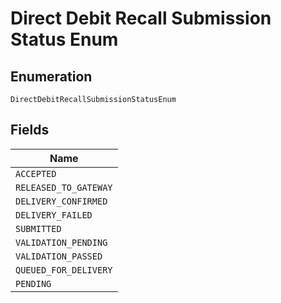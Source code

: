 
# Direct Debit Recall Submission Status Enum

## Enumeration

`DirectDebitRecallSubmissionStatusEnum`

## Fields

| Name |
|  --- |
| `ACCEPTED` |
| `RELEASED_TO_GATEWAY` |
| `DELIVERY_CONFIRMED` |
| `DELIVERY_FAILED` |
| `SUBMITTED` |
| `VALIDATION_PENDING` |
| `VALIDATION_PASSED` |
| `QUEUED_FOR_DELIVERY` |
| `PENDING` |

